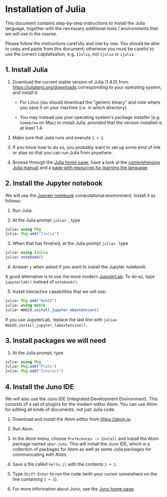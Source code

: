 # Installation of Julia

This document contains step-by-step instructions to install the Julia language, together with the necessary additional tools / environments that we will use in the course.

Please follow the instructions carefully and one by one. You should be able to copy and paste from this document; otherwise you must be careful to use the correct capitalisation, e.g. `IJulia`, not `Ijulia` or `ijulia`.

## 1. Install Julia

1. Download the current stable version of Julia (1.4.0) from https://julialang.org/downloads corresponding to your operating system, and install it.

    - For Linux you should download the "generic binary" and note where you save it on your machine (i.e. in which directory).

    - You may instead use your operating system's package installer (e.g. `homebrew` on Mac) to install Julia, *provided* that the version installed is at least 1.4.

2. Make sure that Julia runs and execute `1 + 1`.

3. If you know how to do so, you probably want to set up some kind of link or alias so that you can run Julia from anywhere.

4. Browse through the [Julia home page](www.julialang.org), have a look at the [comprehensive Julia manual](https://docs.julialang.org/en/v1) and a [page with resources for learning the language](https://julialang.org/learning).


## 2. Install the Jupyter notebook

We will use the [Jupyter notebook](jupyter.org) computational environment. Install it as follows:

1. Run Julia.

2. At the Julia prompt `julia> `, type

```jl
julia> using Pkg
julia> Pkg.add("IJulia")
```

3. When that has finished, at the Julia prompt `julia> ` type

```jl
julia> using IJulia
julia> notebook()
```

4. Answer `y` when asked if you want to install the Jupyter notebook.

A good alternative is to use the more modern [JupyterLab](https://jupyterlab.readthedocs.io/en/stable). To do so, type `jupyterlab()` instead of `notebook()`.


5. Install interactive capabilities that we will use:

```jl
julia> Pkg.add("WebIO")
julia> using WebIO
julia> WebIO.install_jupyter_nbextension()
```

If you use JupyterLab, replace the last line with `julia> WebIO.install_jupyter_labextension()`.


## 3. Install packages we will need

1. At the Julia prompt, type

```jl
julia> using Pkg
julia> Pkg.add("Plots")
julia> Pkg.add("Interact")
```

## 4. Install the Juno IDE

We will also use the Juno IDE (Integrated Development Environment). This consists of a set of plugins for the modern editor Atom. You can use Atom for editing all kinds of documents, not just Julia code.


1. Download and install the Atom editor from https://atom.io.

2. Run Atom.

3. In the Atom menu, choose `Preferences -> Install` and install the Atom package named `uber-juno`. This will install the Juno IDE, which is a collection of packages for Atom as well as some Julia packages for communicating with Atom.

4. Save a file called `hello.jl` with the contents `1 + 1`.

5. Type `Shift-Enter` to run the code (with your cursor somewhere on the line containing `1 + 1`).

6. For more information about Juno, see the [Juno home page](https://junolab.org).
